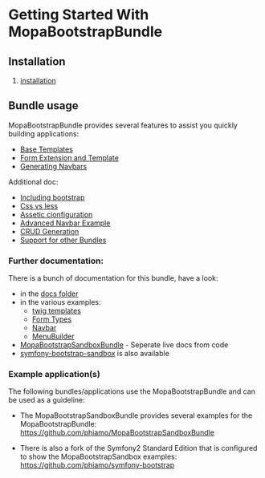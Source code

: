 Getting Started With MopaBootstrapBundle
=======================================

## Installation

1. [installation](1-installation.md)

## Bundle usage

MopaBootstrapBundle provides several features to assist you quickly building applications:

- [Base Templates](2-base-templates.md)
- [Form Extension and Template](3-form-extension-templates.md)
- [Generating Navbars](4-navbar-generation.md)

Additional doc:

- [Including bootstrap](including-bootstrap.md)
- [Css vs less](css-vs-less.md)
- [Assetic cionfiguration](assetic-configuration.md)
- [Advanced Navbar Example](navbar-configuration-advanced.md)
- [CRUD Generation](98-crud-generation.md)
- [Support for other Bundles](99-support-for-other-bundles.md)



### Further documentation:

There is a bunch of documentation for this bundle, have a look:

* in the [docs folder](https://github.com/phiamo/MopaBootstrapBundle/blob/master/Resources/doc/)
* in the various examples:
    * [twig templates](https://github.com/phiamo/MopaBootstrapSandboxBundle/tree/master/Resources/views/Examples)
    * [Form Types](https://github.com/phiamo/MopaBootstrapSandboxBundle/tree/master/Form/Type)
    * [Navbar](https://github.com/phiamo/MopaBootstrapSandboxBundle/tree/master/Resources/config/examples)
    * [MenuBuilder](https://github.com/phiamo/MopaBootstrapSandboxBundle/tree/master/Navbar/Example)
*  [MopaBootstrapSandboxBundle](http://github.com/phiamo/MopaBootstrapSandboxBundle) - Seperate live docs from code
*  [symfony-bootstrap-sandbox](https://github.com/phiamo/symfony-bootstrap-sandbox) is also available


### Example application(s)

The following bundles/applications use the MopaBootstrapBundle and can be used as a
guideline:

- The MopaBootstrapSandboxBundle provides several examples for the MopaBootstrapBundle:
  https://github.com/phiamo/MopaBootstrapSandboxBundle

- There is also a fork of the Symfony2 Standard Edition that is configured to
  show the MopaBootstrapSandbox examples:
  https://github.com/phiamo/symfony-bootstrap

